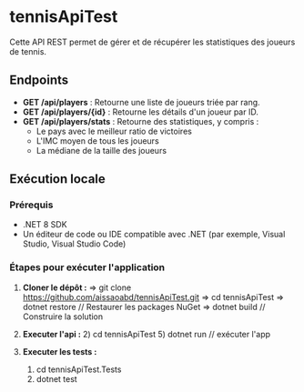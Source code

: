 # tennisApiTest

Cette API REST permet de gérer et de récupérer les statistiques des joueurs de tennis.

## Endpoints

- **GET /api/players** : Retourne une liste de joueurs triée par rang.
- **GET /api/players/{id}** : Retourne les détails d'un joueur par ID.
- **GET /api/players/stats** : Retourne des statistiques, y compris :
  - Le pays avec le meilleur ratio de victoires
  - L'IMC moyen de tous les joueurs
  - La médiane de la taille des joueurs

## Exécution locale

### Prérequis

- .NET 8 SDK
- Un éditeur de code ou IDE compatible avec .NET (par exemple, Visual Studio, Visual Studio Code)

### Étapes pour exécuter l'application

1. **Cloner le dépôt :**
   => git clone https://github.com/aissaoabd/tennisApiTest.git
   => cd tennisApiTest
   => dotnet restore // Restaurer les packages NuGet
   => dotnet build //  Construire la solution
   
3. **Executer l'api :**
   2) cd tennisApiTest
   5) dotnet run // exécuter l'app
      
2. **Executer les tests :**
   1) cd tennisApiTest.Tests
   2) dotnet test



